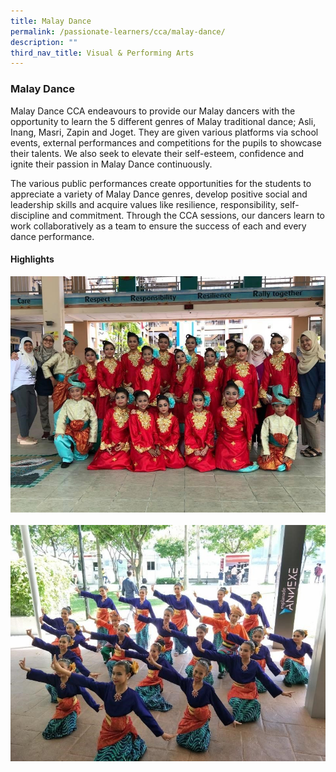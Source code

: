 ```yaml
---
title: Malay Dance
permalink: /passionate-learners/cca/malay-dance/
description: ""
third_nav_title: Visual & Performing Arts
---
```

### **Malay Dance**
Malay Dance CCA endeavours to provide our Malay dancers with the opportunity to learn the 5 different genres of Malay traditional dance; Asli, Inang, Masri, Zapin and Joget. They are given various platforms via school events, external performances and competitions for the pupils to showcase their talents. We also seek to elevate their self-esteem, confidence and ignite their passion in Malay Dance continuously.

The various public performances create opportunities for the students to appreciate a variety of Malay Dance genres, develop positive social and leadership skills and acquire values like resilience, responsibility, self-discipline and commitment. Through the CCA sessions, our dancers learn to work collaboratively as a team to ensure the success of each and every dance performance.

#### **Highlights**

<img src="/images/malaydance1.jpg" style="width:55.%" align=lt>
<br clear="left">
<br clear="left">





<img src="/images/malaydance6.jpg" style="width:55.%" align=l>

<br clear="left">